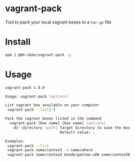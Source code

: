 # vagrant-pack

Tool to pack your local vagrant boxes to a `tar.gz` file

# Install

```sh
npm i @mh-cbon/vagrant-pack -g
```

# Usage

```sh
vagrant-pack 1.0.0

Usage: vagrant-pack [options]

List vagrant box available on your computer
 vagrant-pack --list|-l

Pack the vagrant boxes listed in the command
  vagrant-pack [box name] [box name] [options]
   -d|--directory [path] Target directory to save the box
                         Default value: .

Examples:
 vagrant-pack --list
 vagrant-pack some/centos5 -d some/where
 vagrant-pack some/centos5 Unode/gentoo-x86 some/centos56
```
